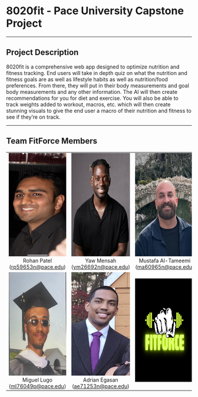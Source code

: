 # 8020fit - Pace University Capstone Project

***

## Project Description

8020fit is a comprehensive web app designed to optimize nutrition and fitness tracking. End users will take in depth quiz on what the nutrition and fitness goals are as well as lifestyle habits as well as nutrition/food preferences. From there, they will put in their body measurements and goal body measurements and any other information. The AI will then create recommendations for you for diet and exercise. You will also be able to track weights added to workout, macros, etc. which will then create stunning visuals to give the end user a macro of their nutrition and fitness to see if they’re on track.

***

## Team FitForce Members

<table style="width:100%" border="0" cellspacing="0" cellpadding="0">
  <tr>
    <td align="center" valign="center"><img src="Documents/Portraits/Rohan.jpg" width="250" height="280"><br />Rohan Patel (<a href="mailto:student pace email id">rp59653n@pace.edu</a>)</td>
    <td align="center" valign="center"><img src="Documents/Portraits/Yaw.jpg" width="250" height="280"><br />Yaw Mensah (<a href="mailto:student pace email id">ym26692n@pace.edu</a>)</td>
    <td align="center" valign="center"><img src="Documents/Portraits/Mustafa.jpg" width="250" height="280"><br />Mustafa Al-Tameemi (<a href="mailto:student pace email id">ma60965n@pace.edu</a>)</td>
  </tr>
  <tr>
    <td align="center" valign="center"><img src="Documents/Portraits/Miguel.jpg" width="250" height="280"><br />Miguel Lugo (<a href="mailto:student pace email id">ml76049p@pace.edu</a>)</td>
    <td align="center" valign="center"><img src="Documents/Portraits/Adrian.jpg" width="250" height="280"><br />Adrian Egasan (<a href="mailto:student pace email id">ae71253n@pace.edu</a>)</td>
     <td align="center" valign="center"><img src="Documents/Portraits/FitForce%20logo.jpg" width="250" height="280"><br /></td>
  </tr>
</table>


